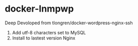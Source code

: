 # docker-lnmpwp

Deep Devoloped from tlongren/docker-wordpress-nginx-ssh

1. Add utf-8 characters set to MySQL
2. Install to lastest version Nginx
